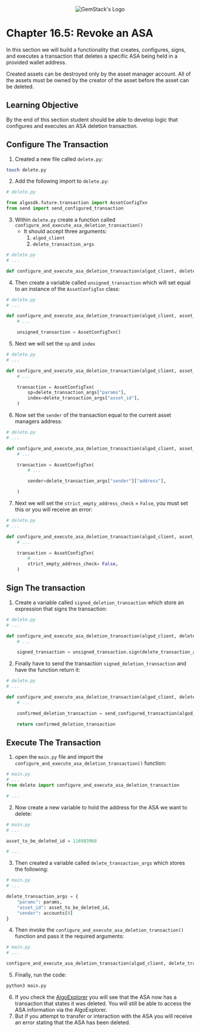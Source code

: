 <p align="center">
  <img
  src="https://camo.githubusercontent.com/e4ac909b3da508a9e5f8f5276359dd0d8a484a30dc58daf2b29755d87aa09b57/68747470733a2f2f67656d737461636b2e696f2f7374617469632f31626135356364376237663639393165633965646262386331343332323533342f30656261302f6c6f676f5f7072696d6172795f737461636b65642e61766966"
  alt="GemStack's Logo"
  />
</p>

# Chapter 16.5: Revoke an ASA

In this section we will build a functionality that creates, configures, signs, and executes a transaction that deletes a specific ASA being held in a provided wallet address.

Created assets can be destroyed only by the asset manager account. All of the assets must be owned by the creator of the asset before the asset can be deleted.

## Learning Objective

By the end of this section student should be able to develop logic that configures and executes an ASA deletion transaction.

## Configure The Transaction
1. Created a new file called `delete.py`:
```sh
touch delete.py
```
2. Add the following import to `delete.py`:
```python
# delete.py

from algosdk.future.transaction import AssetConfigTxn
from send import send_configured_transaction
```
3. Within `delete.py` create a function called `configure_and_execute_asa_deletion_transaction()`
   * It should accept three arguments:
     1. `algod_client`
     2. `delete_transaction_args`
```python
# delete.py
# ...

def configure_and_execute_asa_deletion_transaction(algod_client, delete_transaction_args):
```
4. Then create a variable called `unsigned_transaction` which will set equal to an instance of the `AssetConfigTxn` class:
```python
# delete.py
# ...

def configure_and_execute_asa_deletion_transaction(algod_client, asset_id, asset_creator):
    # ...

    unsigned_transaction = AssetConfigTxn()
```
5. Next we will set the `sp` and `index`
```python
# delete.py
# ...

def configure_and_execute_asa_deletion_transaction(algod_client, asset_id, asset_creator):
    # ...

    transaction = AssetConfigTxn(
        sp=delete_transaction_args["params"],
        index=delete_transaction_args["asset_id"],
    )
```
6. Now set the `sender` of the transaction equal to the current asset managers address:
```python
# delete.py
# ...

def configure_and_execute_asa_deletion_transaction(algod_client, asset_id, asset_creator):
    # ...

    transaction = AssetConfigTxn(
        # ...

        sender=delete_transaction_args["sender"]["address"],

    )
```
7. Next we will set the `strict_empty_address_check` = `False`, you must set this or you will receive an error:
```python
# delete.py
# ...

def configure_and_execute_asa_deletion_transaction(algod_client, asset_id, asset_creator):
    # ...

    transaction = AssetConfigTxn(
        # ...
        strict_empty_address_check= False,
    )
```

## Sign The transaction
1. Create a variable called `signed_deletion_transaction` which store an expression that signs the transaction:
```python
# delete.py
# ...

def configure_and_execute_asa_deletion_transaction(algod_client, delete_transaction_args):
    # ...

    signed_transaction = unsigned_transaction.sign(delete_transaction_args["sender"]["private_key"])
```
2. Finally have to send the transaction `signed_deletion_transaction` and have the function return it:
```python
# delete.py
# ...

def configure_and_execute_asa_deletion_transaction(algod_client, delete_transaction_args):
    # ...

    confirmed_deletion_transaction = send_configured_transaction(algod_client, signed_transaction)

    return confirmed_deletion_transaction
```

## Execute The Transaction

1. open the `main.py` file and import the `configure_and_execute_asa_deletion_transaction()` function:
```python
# main.py
# ...
from delete import configure_and_execute_asa_deletion_transaction

# ...
```

2. Now create a new variable to hold the address for the ASA we want to delete:
```python
# main.py
# ...

asset_to_be_deleted_id = 116983968

# ...
```
3. Then created a variable called `delete_transaction_args` which stores the following:
```python
# main.py
# ...

delete_transaction_args = {
    "params": params,
    "asset_id": asset_to_be_deleted_id,
    "sender": accounts[0]
}
```
4. Then invoke the `configure_and_execute_asa_deletion_transaction()` function and pass it the required arguments:
```python
# main.py
# ...

configure_and_execute_asa_deletion_transaction(algod_client, delete_transaction_args)
```
5. Finally, run the code:
```sh
python3 main.py
```
6. If you check the [AlgoExplorer](https://testnet.algoexplorer.io/) you will see that the ASA now has a transaction that states it was deleted. You will still be able to access the ASA information via the AlgoExplorer.
7. But if you attempt to transfer or interaction with the ASA you will receive an error stating that the ASA has been deleted.